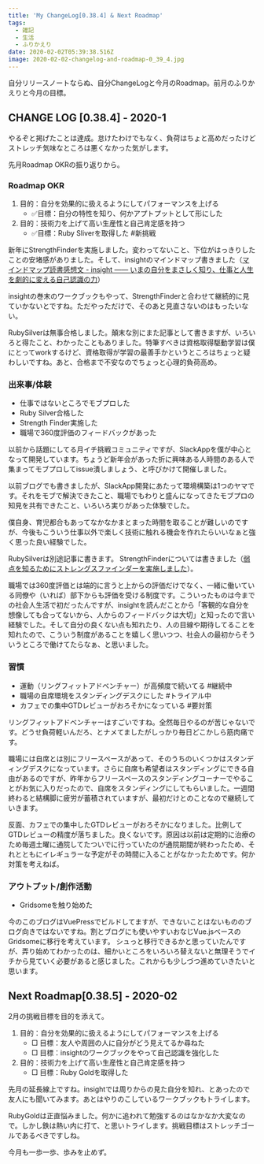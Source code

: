 ```yaml
---
title: 'My ChangeLog[0.38.4] & Next Roadmap'
tags:
  - 雑記
  - 生活
  - ふりかえり
date: 2020-02-02T05:39:38.516Z
image: 2020-02-02-changelog-and-roadmap-0_39_4.jpg
---
```

自分リリースノートならぬ、自分ChangeLogと今月のRoadmap。前月のふりかえりと今月の目標。

## CHANGE LOG [0.38.4] - 2020-1
やるぞと掲げたことは達成。怠けたわけでもなく、負荷はちょと高めだったけどストレッチ気味なところは悪くなかった気がします。

先月Roadmap OKRの振り返りから。
### Roadmap OKR
1. 目的：自分を効果的に扱えるようにしてパフォーマンスを上げる
    + ✅目標：自分の特性を知り、何かアプトプットとして形にした
2. 目的：技術力を上げて高い生産性と自己肯定感を持つ
    + ✅目標：Ruby Sliverを取得した #新挑戦

新年にStrengthFinderを実施しました。変わってないこと、下位がはっきりしたことの安堵感がありました。そして、insightのマインドマップ書きました（[マインドマップ読書感想文 \- insight ―― いまの自分をまさしく知り、仕事と人生を劇的に変える自己認識の力](/book-review-insight/)）

insightの巻末のワークブックもやって、StrengthFinderと合わせて継続的に見ていかないとですね。ただやっただけで、そのあと見直さないのはもったいない。

RubySilverは無事合格しました。顛末な別にまた記事として書きますが、いろいろと得たこと、わかったこともありました。特筆すべきは資格取得駆動学習は僕にとってworkするけど、資格取得が学習の最善手かというところはちょっと疑わしいですね。あと、合格まで不安なのでちょっと心理的負荷高め。

### 出来事/体験
+ 仕事ではないところでモブプロした
+ Ruby Silver合格した
+ Strength Finder実施した
+ 職場で360度評価のフィードバックがあった

以前から話題にしてる月イチ挑戦コミュニティですが、SlackAppを僕が中心となって開発しています。ちょうど新年会があった折に興味ある人時間のある人で集まってモブプロしてissue潰しましょう、と呼びかけて開催しました。

以前ブログでも書きましたが、SlackApp開発にあたって環境構築は1つのヤマです。それをモブで解決できたこと、職場でもわりと盛んになってきたモブプロの知見を共有できたこと、いろいろ実りがあった体験でした。

僕自身、育児都合もあってなかなかまとまった時間を取ることが難しいのですが、今後もこういう仕事以外で楽しく技術に触れる機会を作れたらいいなぁと強く思った良い経験でした。

RubySilverは別途記事に書きます。
StrengthFinderについては書きました（[弱点を知るためにストレングスファインダーを実施しました](/do-strength-finder-to-find-weakness/)）。

職場では360度評価とは端的に言うと上からの評価だけでなく、一緒に働いている同僚や（いれば）部下からも評価を受ける制度です。こういったものは今までの社会人生活で初だったんですが、insightを読んだことから「客観的な自分を想像しても合ってないから、人からのフィードバックは大切」と知ったので言い経験でした。そして自分の良くない点も知れたり、人の目線や期待してることを知れたので、こういう制度があることを嬉しく思いつつ、社会人の最初からそういうところで働けてたらなぁ、と思いました。

### 習慣
+ 運動（リングフィットアドベンチャー）が高頻度で続いてる #継続中
+ 職場の自席環境をスタンディングデスクにした #トライアル中
+ カフェでの集中GTDレビューがおろそかになっている #要対策

リングフィットアドベンチャーはすごいですね。全然毎日やるのが苦じゃないです。どうせ負荷軽いんだろ、とナメてましたがしっかり毎日どこかしら筋肉痛です。

職場には自席とは別にフリースペースがあって、そのうちのいくつかはスタンディングデスクになっています。さらに自席も希望者はスタンディングにできる自由があるのですが、昨年からフリースペースのスタンディングコーナーでやることがお気に入りだったので、自席をスタンディングにしてもらいました。一週間終わると結構脚に疲労が蓄積されていますが、最初だけとのことなので継続していきます。

反面、カフェでの集中したGTDレビューがおろそかになりました。比例してGTDレビューの精度が落ちました。良くないです。原因は以前は定期的に治療のため毎週土曜に通院してたついでに行っていたのが通院期間が終わったため、それとともにイレギュラーな予定がその時間に入ることがなかったためです。何か対策を考えねば。

### アウトプット/創作活動
+ Gridsomeを触り始めた

今のこのブログはVuePressでビルドしてますが、できないことはないもののブログ向きではないですね。割とブログにも使いやすいおなじVue.jsベースのGridsomeに移行を考えています。
シュっと移行できるかと思っていたんですが、弄り始めてわかったのは、細かいところをいろいろ替えないと無理そうでイチから見ていく必要があると感じました。これからも少しづつ進めていきたいと思います。

## Next Roadmap[0.38.5] - 2020-02
2月の挑戦目標を目的を添えて。

1. 目的：自分を効果的に扱えるようにしてパフォーマンスを上げる
    + □ 目標：友人や周囲の人に自分がどう見えてるか尋ねた
    + □ 目標：insightのワークブックをやって自己認識を強化した
2. 目的：技術力を上げて高い生産性と自己肯定感を持つ
    + □ 目標：Ruby Goldを取得した

先月の延長線上ですね。insightでは周りからの見た自分を知れ、とあったので友人にも聞いてみます。あとはやりのこしているワークブックもトライします。

RubyGoldは正直悩みました。何かに追われて勉強するのはなかなか大変なので。しかし鉄は熱い内に打て、と思いトライします。挑戦目標はストレッチゴールであるべきですしね。

今月も一歩一歩、歩みを止めず。
